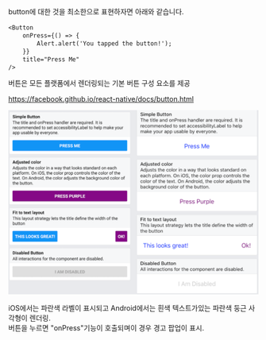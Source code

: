button에 대한 것을 최소한으로 표현하자면 아래와 같습니다.

    <Button
        onPress={() => {
            Alert.alert('You tapped the button!');
        }}
        title="Press Me"
    />

버튼은 모든 플랫폼에서 렌더링되는 기본 버튼 구성 요소를 제공

https://facebook.github.io/react-native/docs/button.html


![Alt text](button.png)

 iOS에서는 파란색 라벨이 표시되고 Android에서는 흰색 텍스트가있는 파란색 둥근 사각형이 렌더링.<br> 버튼을 누르면 "onPress"기능이 호출되며이 경우 경고 팝업이 표시. 